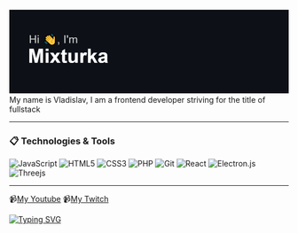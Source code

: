 ![](header.png)
My name is Vladislav, I am a frontend developer striving for the title of fullstack

---

### :clipboard: Technologies & Tools

![JavaScript](https://img.shields.io/badge/javascript-%23323330.svg?style=for-the-badge&logo=javascript&logoColor=%23F7DF1E) ![HTML5](https://img.shields.io/badge/html5-%23E34F26.svg?style=for-the-badge&logo=html5&logoColor=white) ![CSS3](https://img.shields.io/badge/css3-%231572B6.svg?style=for-the-badge&logo=css3&logoColor=white) ![PHP](https://img.shields.io/badge/php-%23777BB4.svg?style=for-the-badge&logo=php&logoColor=white) ![Git](https://img.shields.io/badge/git-%23F05033.svg?style=for-the-badge&logo=git&logoColor=white) ![React](https://img.shields.io/badge/react-%2320232a.svg?style=for-the-badge&logo=react&logoColor=%2361DAFB) ![Electron.js](https://img.shields.io/badge/Electron-191970?style=for-the-badge&logo=Electron&logoColor=white) ![Threejs](https://img.shields.io/badge/threejs-black?style=for-the-badge&logo=three.js&logoColor=white)

---

📹[My Youtube](https://www.youtube.com/channel/UCUuTqs5h31_hbo0hi9mqsXQ)
📹[My Twitch](https://www.twitch.tv/mixturka613)

[![Typing SVG](https://readme-typing-svg.herokuapp.com?color=%2336BCF7&lines=root%40mixturka%3A~%24sudo+apt+update)](https://git.io/typing-svg)

